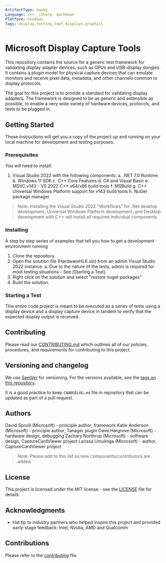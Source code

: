 ```yaml
---
ArtifactType: nupkg
Language: c++, csharp, markdown
Platform: windows
Tags: display,testing,taef,displays,graphics
---
```


# Microsoft Display Capture Tools

This repository contains the source for a generic test framework for validating display adapter devices, such as GPUs and USB-display dongles. It contains a plugin model for physical capture devices that can emulate monitors and receive pixel data, metadata, and other channels common to display protocols.

The goal for this project is to provide a standard for validating display adapters. The framework is designed to be as generic and extensible as possible, to enable a very wide variety of hardware devices, protocols, and tests to be plugged in.

## Getting Started

These instructions will get you a copy of the project up and running on your local machine for development and testing purposes.

### Prerequisites

You will need to install:
1. Visual Studio 2022 with the following components:
    a. .NET 7.0 Runtime
    b. Windows 11 SDK
    c. C++ Core Features
    d. C# and Visual Basic
    e. MSVC v143 - VS 2022 C++ x64/x86 build tools
    f. MSBuild
    g. C++ Universal Windows Platform support for v143 build tools
    h. NuGet package manager

>Note: Installing the Visual Studio 2022 "Workflows" for .Net desktop development, Universal Windows Platform development, and Desktop development with C++ will install all required individual components.

### Installing

A step by step series of examples that tell you how to get a development environment running

1. Clone the repository
2. Open the solution file (HardwareHLK.sln) from an admin Visual Studio 2022 instance.
    a. Due to the nature of the tests, admin is required for most testing situations - See [Starting a Test].
3. Right click on the solution and select "restore nuget packages"
4. Build the solution.

### Starting a Test

This entire code project is meant to be executed as a series of tests using a display device and a display capture device in tandem to verify that the expected display output is received.

## Contributing

Please read our [CONTRIBUTING.md](CONTRIBUTING.md) which outlines all of our policies, procedures, and requirements for contributing to this project.

## Versioning and changelog

We use [SemVer](http://semver.org/) for versioning. For the versions available, see the [tags on this repository](link-to-tags-or-other-release-location).

It is a good practice to keep `CHANGELOG.md` file in repository that can be updated as part of a pull request.

## Authors

David Spruill (Microsoft) - principle author, framework
Katie Anderson (Microsoft) - principle author, Tanager plugin
Dave Hargrove (Microsoft) - hardware design, debugging
Zachary Northrup (Microsoft) - software design, CaptureCardViewer project
Larissa Umulinga (Microsoft) - author, CaptureCardViewer project

>Note: Please add to this list as new components/contributors are added.

## License

This project is licensed under the MIT license - see the [LICENSE](LICENSE) file for details

## Acknowledgments

* Hat tip to industry partners who helped inspire this project and provided early-stage feedback:
    Intel, Nvidia, AMD and Qualcomm

## Contributions

Please refer to the [contributing](CONTRIBUTING) file.
